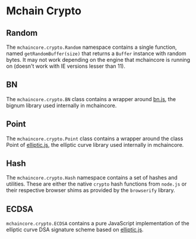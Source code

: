 # Mchain Crypto

## Random
The `mchaincore.crypto.Random` namespace contains a single function, named `getRandomBuffer(size)` that returns a `Buffer` instance with random bytes. It may not work depending on the engine that mchaincore is running on (doesn't work with IE versions lesser than 11).

## BN
The `mchaincore.crypto.BN` class contains a wrapper around [bn.js](https://github.com/indutny/bn.js), the bignum library used internally in mchaincore.

## Point
The `mchaincore.crypto.Point` class contains a wrapper around the class Point of [elliptic.js](https://github.com/indutny/elliptic), the elliptic curve library used internally in mchaincore.

## Hash
The `mchaincore.crypto.Hash` namespace contains a set of hashes and utilities. These are either the native `crypto` hash functions from `node.js` or their respective browser shims as provided by the `browserify` library.

## ECDSA
`mchaincore.crypto.ECDSA` contains a pure JavaScript implementation of the elliptic curve DSA signature scheme based on [elliptic.js](https://github.com/indutny/elliptic).
